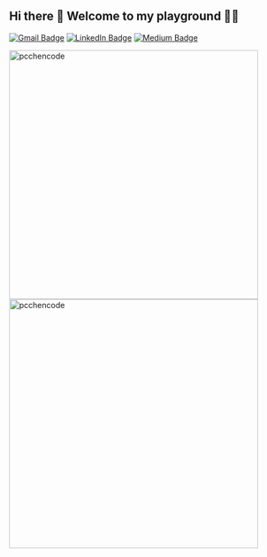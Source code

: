 <!-- https://rahuldkjain.github.io/gh-profile-readme-generator/ -->
<!-- https://www.vectorlogo.zone/ -->
<h2 align="left">Hi there 👋 Welcome to my playground 🎠🎡</h2>

[![Gmail Badge](https://img.shields.io/badge/-pochuchen1228@gmail.com-c14438?style=flat-square&logo=Gmail&logoColor=white&link=mailto:pochuchen1228@gmail.com)](mailto:pochuchen1228@gmail.com)
[![LinkedIn Badge](https://img.shields.io/badge/-Po_Chu_Chen-blue?style=flat-square&logo=LinkedIn&logoColor=white&link=https://www.linkedin.com/in/po-chu-chen/)](https://www.linkedin.com/in/po-chu-chen/)
[![Medium Badge](https://img.shields.io/badge/-PC_Chen-black?style=flat-square&logo=Medium&logoColor=white&link=https://medium.com/@r04323050)](https://medium.com/@r04323050)
  
<p>
<img align="center" width="450" src="https://github-readme-stats.vercel.app/api?username=pcchencode&show_icons=true&locale=en" alt="pcchencode" />

<img align="center" width="450" src="https://github-readme-streak-stats.herokuapp.com/?user=pcchencode&" alt="pcchencode" />
</p>
